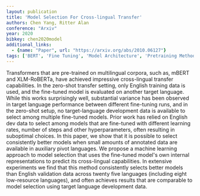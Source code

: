 ```yaml
---
layout: publication
title: 'Model Selection For Cross-lingual Transfer'
authors: Chen Yang, Ritter Alan
conference: "Arxiv"
year: 2020
bibkey: chen2020model
additional_links:
  - {name: "Paper", url: "https://arxiv.org/abs/2010.06127"}
tags: ['BERT', 'Fine Tuning', 'Model Architecture', 'Pretraining Methods', 'Training Techniques', 'Transformer']
---
```

Transformers that are pre-trained on multilingual corpora, such as, mBERT and
XLM-RoBERTa, have achieved impressive cross-lingual transfer capabilities. In
the zero-shot transfer setting, only English training data is used, and the
fine-tuned model is evaluated on another target language. While this works
surprisingly well, substantial variance has been observed in target language
performance between different fine-tuning runs, and in the zero-shot setup, no
target-language development data is available to select among multiple
fine-tuned models. Prior work has relied on English dev data to select among
models that are fine-tuned with different learning rates, number of steps and
other hyperparameters, often resulting in suboptimal choices. In this paper, we
show that it is possible to select consistently better models when small
amounts of annotated data are available in auxiliary pivot languages. We
propose a machine learning approach to model selection that uses the fine-tuned
model's own internal representations to predict its cross-lingual capabilities.
In extensive experiments we find that this method consistently selects better
models than English validation data across twenty five languages (including
eight low-resource languages), and often achieves results that are comparable
to model selection using target language development data.
